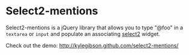 Select2-mentions
================

Select2-mentions is a jQuery library that allows you to type "@foo" in a
`textarea` or `input` and populate an associating [select2](https://github.com/ivaynberg/select2) widget. 

Check out the demo: http://kylegibson.github.com/select2-mentions/
